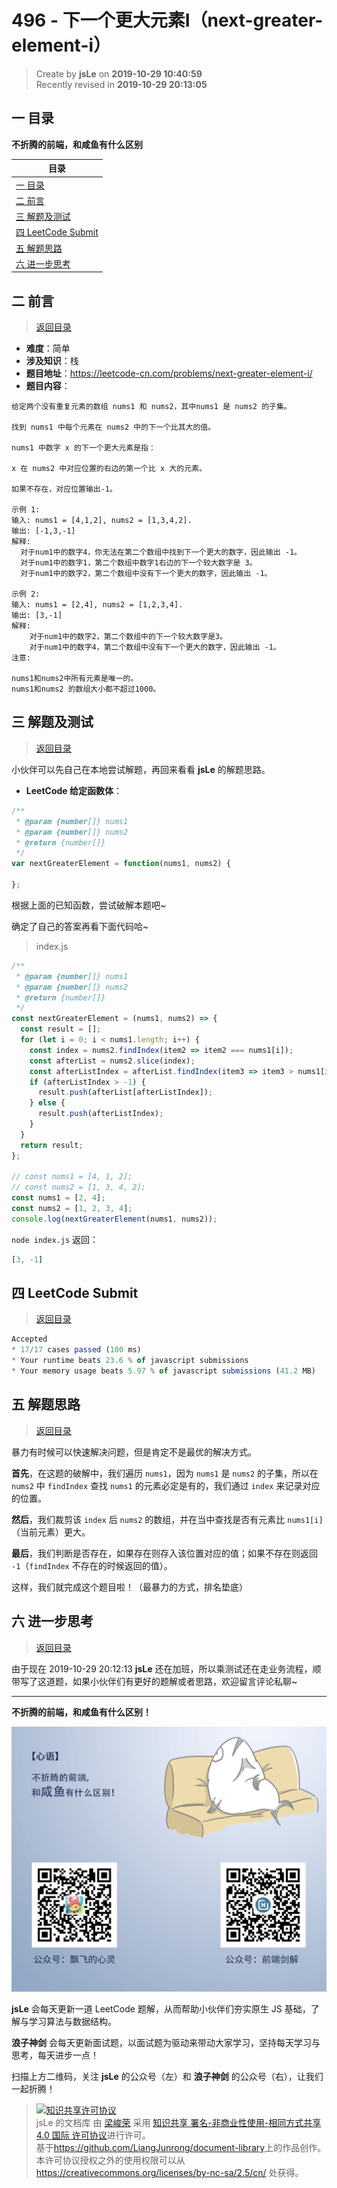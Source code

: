 496 - 下一个更大元素I（next-greater-element-i）
===

> Create by **jsLe** on **2019-10-29 10:40:59**  
> Recently revised in **2019-10-29 20:13:05**

## <a name="chapter-one" id="chapter-one"></a>一 目录

**不折腾的前端，和咸鱼有什么区别**

| 目录 |
| --- | 
| [一 目录](#chapter-one) | 
| <a name="catalog-chapter-two" id="catalog-chapter-two"></a>[二 前言](#chapter-two) |
| <a name="catalog-chapter-three" id="catalog-chapter-three"></a>[三 解题及测试](#chapter-three) |
| <a name="catalog-chapter-four" id="catalog-chapter-four"></a>[四 LeetCode Submit](#chapter-four) |
| <a name="catalog-chapter-five" id="catalog-chapter-five"></a>[五 解题思路](#chapter-five) |
| <a name="catalog-chapter-six" id="catalog-chapter-six"></a>[六 进一步思考](#chapter-six) |

## <a name="chapter-two" id="chapter-two"></a>二 前言

> [返回目录](#chapter-one)

* **难度**：简单
* **涉及知识**：栈
* **题目地址**：https://leetcode-cn.com/problems/next-greater-element-i/
* **题目内容**：

```
给定两个没有重复元素的数组 nums1 和 nums2，其中nums1 是 nums2 的子集。

找到 nums1 中每个元素在 nums2 中的下一个比其大的值。

nums1 中数字 x 的下一个更大元素是指：

x 在 nums2 中对应位置的右边的第一个比 x 大的元素。

如果不存在，对应位置输出-1。

示例 1:
输入: nums1 = [4,1,2], nums2 = [1,3,4,2].
输出: [-1,3,-1]
解释:
  对于num1中的数字4，你无法在第二个数组中找到下一个更大的数字，因此输出 -1。
  对于num1中的数字1，第二个数组中数字1右边的下一个较大数字是 3。
  对于num1中的数字2，第二个数组中没有下一个更大的数字，因此输出 -1。

示例 2:
输入: nums1 = [2,4], nums2 = [1,2,3,4].
输出: [3,-1]
解释:
    对于num1中的数字2，第二个数组中的下一个较大数字是3。
    对于num1中的数字4，第二个数组中没有下一个更大的数字，因此输出 -1。
注意:

nums1和nums2中所有元素是唯一的。
nums1和nums2 的数组大小都不超过1000。
```

## <a name="chapter-three" id="chapter-three"></a>三 解题及测试

> [返回目录](#chapter-one)

小伙伴可以先自己在本地尝试解题，再回来看看 **jsLe** 的解题思路。

* **LeetCode 给定函数体**：

```js
/**
 * @param {number[]} nums1
 * @param {number[]} nums2
 * @return {number[]}
 */
var nextGreaterElement = function(nums1, nums2) {
  
};
```

根据上面的已知函数，尝试破解本题吧~

确定了自己的答案再看下面代码哈~

> index.js

```js
/**
 * @param {number[]} nums1
 * @param {number[]} nums2
 * @return {number[]}
 */
const nextGreaterElement = (nums1, nums2) => {
  const result = [];
  for (let i = 0; i < nums1.length; i++) {
    const index = nums2.findIndex(item2 => item2 === nums1[i]);
    const afterList = nums2.slice(index);
    const afterListIndex = afterList.findIndex(item3 => item3 > nums1[i]);
    if (afterListIndex > -1) {
      result.push(afterList[afterListIndex]);
    } else {
      result.push(afterListIndex);
    }
  }
  return result;
};

// const nums1 = [4, 1, 2];
// const nums2 = [1, 3, 4, 2];
const nums1 = [2, 4];
const nums2 = [1, 2, 3, 4];
console.log(nextGreaterElement(nums1, nums2));
```

`node index.js` 返回：

```js
[3, -1]
```

## <a name="chapter-four" id="chapter-four"></a>四 LeetCode Submit

> [返回目录](#chapter-one)

```js
Accepted
* 17/17 cases passed (100 ms)
* Your runtime beats 23.6 % of javascript submissions
* Your memory usage beats 5.97 % of javascript submissions (41.2 MB)
```

## <a name="chapter-five" id="chapter-five"></a>五 解题思路

> [返回目录](#chapter-one)

暴力有时候可以快速解决问题，但是肯定不是最优的解决方式。

**首先**，在这题的破解中，我们遍历 `nums1`，因为 `nums1` 是 `nums2` 的子集，所以在 `nums2` 中 `findIndex` 查找 `nums1` 的元素必定是有的，我们通过 `index` 来记录对应的位置。

**然后**，我们裁剪该 `index` 后 `nums2` 的数组，并在当中查找是否有元素比 `nums1[i]` （当前元素）更大。

**最后**，我们判断是否存在，如果存在则存入该位置对应的值；如果不存在则返回 `-1`（`findIndex` 不存在的时候返回的值）。

这样，我们就完成这个题目啦！（最暴力的方式，排名垫底）

## <a name="chapter-six" id="chapter-six"></a>六 进一步思考

> [返回目录](#chapter-one)

由于现在 2019-10-29 20:12:13 **jsLe** 还在加班，所以乘测试还在走业务流程，顺带写了这道题，如果小伙伴们有更好的题解或者思路，欢迎留言评论私聊~

---

**不折腾的前端，和咸鱼有什么区别！**

![图](../../../public-repertory/img/z-index-small.png)

**jsLe** 会每天更新一道 LeetCode 题解，从而帮助小伙伴们夯实原生 JS 基础，了解与学习算法与数据结构。

**浪子神剑** 会每天更新面试题，以面试题为驱动来带动大家学习，坚持每天学习与思考，每天进步一点！

扫描上方二维码，关注 **jsLe** 的公众号（左）和 **浪子神剑** 的公众号（右），让我们一起折腾！

> <a rel="license" href="http://creativecommons.org/licenses/by-nc-sa/4.0/"><img alt="知识共享许可协议" style="border-width:0" src="https://i.creativecommons.org/l/by-nc-sa/4.0/88x31.png" /></a><br /><span xmlns:dct="http://purl.org/dc/terms/" property="dct:title">jsLe 的文档库</span> 由 <a xmlns:cc="http://creativecommons.org/ns#" href="https://github.com/LiangJunrong/document-library" property="cc:attributionName" rel="cc:attributionURL">梁峻荣</a> 采用 <a rel="license" href="http://creativecommons.org/licenses/by-nc-sa/4.0/">知识共享 署名-非商业性使用-相同方式共享 4.0 国际 许可协议</a>进行许可。<br />基于<a xmlns:dct="http://purl.org/dc/terms/" href="https://github.com/LiangJunrong/document-library" rel="dct:source">https://github.com/LiangJunrong/document-library</a>上的作品创作。<br />本许可协议授权之外的使用权限可以从 <a xmlns:cc="http://creativecommons.org/ns#" href="https://creativecommons.org/licenses/by-nc-sa/2.5/cn/" rel="cc:morePermissions">https://creativecommons.org/licenses/by-nc-sa/2.5/cn/</a> 处获得。